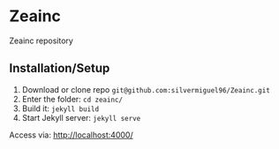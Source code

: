 # Zeainc
Zeainc repository

## Installation/Setup
1. Download or clone repo `git@github.com:silvermiguel96/Zeainc.git`
2. Enter the folder: `cd zeainc/`
3. Build it: `jekyll build`
4. Start Jekyll server: `jekyll serve`

Access via: [http://localhost:4000/](http://localhost:4000/)
